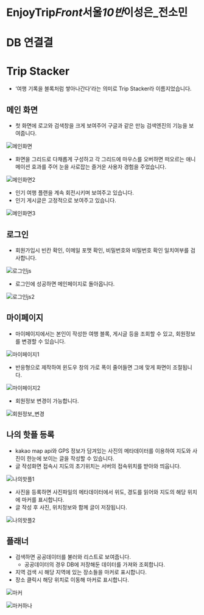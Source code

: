 # EnjoyTrip*Front*서울*10반*이성은\_전소민

# DB 연결결

# Trip Stacker

- ‘여행 기록을 블록처럼 쌓아나간다’라는 의미로 Trip Stacker라 이름지었습니다.

## 메인 화면

- 첫 화면에 로고와 검색창을 크게 보여주어 구글과 같은 만능 검색엔진의 기능을 보여줍니다.

![메인화면](/uploads/e5360f8b294e34ec48934be819dfdfc5/메인화면.png)

- 화면을 그리드로 다채롭게 구성하고 각 그리드에 마우스를 오버하면 떠오르는 애니메이션 효과를 주어 눈을 사로잡는 즐거운 사용자 경험을 주었습니다.

![메인화면2](/uploads/d716544277e79ab4421a4c7b7b19f67f/메인화면2.png)

- 인기 여행 플랜을 계속 회전시키며 보여주고 있습니다.
- 인기 게시글은 고정적으로 보여주고 있습니다.

![메인화면3](/uploads/7ade8d2167fe09ce36000c98e49b1849/메인화면3.png)

## 로그인

- 회원가입시 빈칸 확인, 이메일 포맷 확인, 비밀번호와 비밀번호 확인 일치여부를 검사합니다.

![로그인js](/uploads/7d886934011f763af43f34ad64f04eb9/로그인js.png)

- 로그인에 성공하면 메인페이지로 돌아옵니다.

![로그인js2](/uploads/27f1bb059591dd113d7b1aa29dc4e90c/로그인js2.png)

## 마이페이지

- 마이페이지에서는 본인이 작성한 여행 블록, 게시글 등을 조회할 수 있고, 회원정보를 변경할 수 있습니다.

![마이페이지1](/uploads/d84946bc8f9446b85411ccfa7910ec5c/마이페이지1.png)

- 반응형으로 제작하여 윈도우 창의 가로 폭이 줄어들면 그에 맞게 화면이 조절됩니다.

![마이페이지2](/uploads/8c0d20c459b6c76b4177f5af50ecb9d1/마이페이지2.png)

- 회원정보 변경이 가능합니다.

![회원정보_변경](/uploads/83ee40503b623bcdc6da43b9be6a32ca/회원정보_변경.png)

## 나의 핫플 등록

- kakao map api와 GPS 정보가 담겨있는 사진의 메타데이터를 이용하여 지도와 사진이 한눈에 보이는 글을 작성할 수 있습니다.
- 글 작성화면 접속시 지도의 초기위치는 서버의 접속위치를 받아와 띄웁니다.

![나의핫플1](/uploads/3c6b0c5e90df6de342fef336c4800ae0/나의핫플1.png)

- 사진을 등록하면 사진파일의 메타데이터에서 위도, 경도를 읽어와 지도의 해당 위치에 마커를 표시합니다.
- 글 작성 후 사진, 위치정보와 함께 글이 저장됩니다.

![나의핫플2](/uploads/032386259c309debb45f82caddbb414a/나의핫플2.png)

## 플래너

- 검색하면 공공데이터를 불러와 리스트로 보여줍니다.
    - 공공데이터의 경우 DB에 저장해둔 데이터를 가져와 조회합니다.
- 지역 검색 시 해당 지역에 있는 장소들을 마커로 표시합니다.
- 장소 클릭시 해당 위치로 이동해 마커로 표시합니다.

![마커](/uploads/89a777a296009b26181d2fffcb4c597f/마커.png)

![마커하나](/uploads/b8ce1d6f5ef0da9c9f1627ce5b56cad7/마커하나.png)

